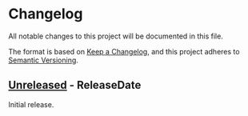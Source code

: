 <!-- markdownlint-disable blanks-around-headings blanks-around-lists no-duplicate-heading -->

# Changelog

All notable changes to this project will be documented in this file.

The format is based on [Keep a Changelog](https://keepachangelog.com/en/1.0.0/),
and this project adheres to [Semantic Versioning](https://semver.org/spec/v2.0.0.html).

<!-- next-header -->
## [Unreleased] - ReleaseDate

Initial release.

<!-- next-url -->
[Unreleased]: https://github.com/EmbarkStudios/cervo/compare/0.1.1...HEAD
[0.1.1]: https://github.com/EmbarkStudios/cervo/compare/0.1.0...0.1.1
[0.1.0]: https://github.com/EmbarkStudios/cervo/releases/tag/0.1.0
